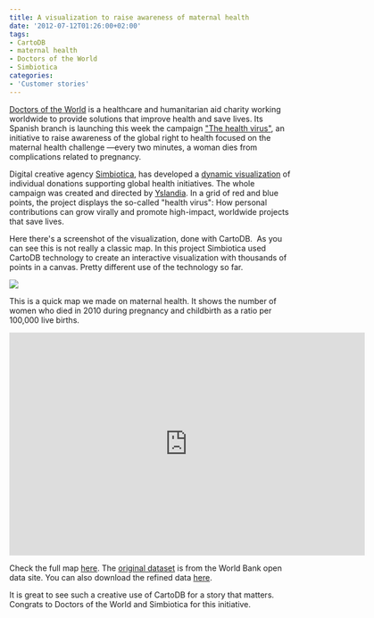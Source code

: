 ```yaml
---
title: A visualization to raise awareness of maternal health
date: '2012-07-12T01:26:00+02:00'
tags:
- CartoDB
- maternal health
- Doctors of the World
- Simbiotica
categories:
- 'Customer stories'
---
```


<a href="http://www.doctorsoftheworld.org/">Doctors of the World</a> is a healthcare and humanitarian aid charity working worldwide to provide solutions that improve health and save lives. Its Spanish branch is launching this week the campaign <a href="http://www.elvirusdelasalud.org/">"The health virus"</a>, an initiative to raise awareness of the global right to health focused on the maternal health challenge &#8212;every two minutes, a woman dies from complications related to pregnancy. 

Digital creative agency <a href="http://simbiotica.es/">Simbiotica</a>, has developed a <a href="http://www.elvirusdelasalud.org/mapa/salud-materna/">dynamic visualization</a> of individual donations supporting global health initiatives. The whole campaign was created and directed by <a href="http://yslandia.com/">Yslandia</a>. In a grid of red and blue points, the project displays the so-called "health virus": How personal contributions can grow virally and promote high-impact, worldwide projects that save lives. 

Here there's a screenshot of the visualization, done with CartoDB.  As you can see this is not really a classic map. In this project Simbiotica used CartoDB technology to create an interactive visualization with thousands of points in a canvas. Pretty different use of the technology so far.

<a href="http://www.elvirusdelasalud.org/mapa/salud-materna/" target="_blank"><img src="http://cartodb.s3.amazonaws.com/tumblr/posts/maternalhealth.png"/></a>

This is a quick map we made on maternal health. It shows the number of women who died in 2010 during pregnancy and childbirth as a ratio per 100,000 live births. 

<a href="https://2read.cartodb.com/tables/countries_maternal_health/embed_map" target="_blank"><iframe frameborder="0" height="400" src="https://viz2.cartodb.com/tables/maternal_health_countries/embed_map" width="637"></iframe></a>

Check the full map <a href="https://viz2.cartodb.com/tables/maternal_health_countries/embed_map">here</a>. The <a href="http://data.worldbank.org/indicator/SH.STA.MMRT">original dataset</a> is from the World Bank open data site. You can also download the refined data <a href="https://viz2.cartodb.com/tables/maternal_health_countries/public/">here</a>. 

It is great to see such a creative use of CartoDB for a story that matters. Congrats to Doctors of the World and Simbiotica for this initiative. 
